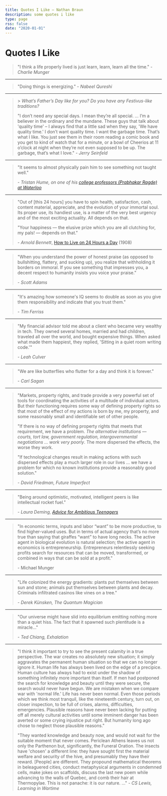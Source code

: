 ```yaml
---
title: Quotes I Like — Nathan Braun
description: some quotes i like
type: page
rss: false
date: "2020-01-01"
---
```


# Quotes I Like
> "I think a life properly lived is just learn, learn, learn all the time." - *Charlie Munger*

---

> "Doing things is energizing." - *Nabeel Qureshi*

---
> \> *What’s Father’s Day like for you? Do you have any Festivus-like traditions?*
>
> "I don’t need any special days. I mean they’re all special. ... I’m a
> believer in the ordinary and the mundane. These guys that talk about 'quality
> time' – I always find that a little sad when they say, 'We have quality
> time.' I don’t want quality time. I want the garbage time. That’s what I
> like. You just see them in their room reading a comic book and you get to
> kind of watch that for a minute, or a bowl of Cheerios at 11 o’clock at night
> when they’re not even supposed to be up. The garbage, that’s what I love." -
> *Jerry Seinfeld*

---

> "It seems to almost physically pain him to see something not taught well."
>
> \- *Tristan Hume, on  one of his [college professors (Prabhakar Ragde) at Waterloo](https://thume.ca/2015/11/19/amazing-profs-of-waterloo-2015/)*

---

> "Out of [this 24 hours] you have to spin health, satisfaction, cash, content
> material, appreciate, and the evolution of your immortal soul. Its proper
> use, its handiest use, is a matter of the very best urgency and of the most
> exciting actuality. All depends on that.
> 
> "Your happiness — the elusive prize which you are all clutching for, my pals!
> — depends on that."
> 
> \- *Arnold Bennett*, [How to Live on 24 Hours a Day](https://www.goodreads.com/book/show/4855.How_to_Live_on_24_Hours_a_Day) (1908)

---

> "When you understand the power of honest praise (as opposed to bullshitting,
> flattery, and sucking up), you realize that withholding it borders on
> immoral. If you see something that impresses you, a decent respect to
> humanity insists you voice your praise."
>
> \- *Scott Adams*

---

> "It's amazing how someone's IQ seems to double as soon as you give them responsibility and indicate that you trust them."
>
> \- *Tim Ferriss*

---

> "My financial advisor told me about a client who became very wealthy in tech.
They owned several homes, married and had children, traveled all over the
world, and bought expensive things. When asked what made them happiest, they
replied, 'Sitting in a quiet room writing code.'"
> 
> \- *Leah Culver*

---

> "We are like butterflies who flutter for a day and think it is forever."
> 
> \- *Carl Sagan*

---
> "Markets, property rights, and trade provide a very powerful set of tools for
coordinating the activities of a multitude of individual actors. But their
functioning requires some way of defining property rights so that most of the
effect of my actions is born by me, my property, and some reasonably small and
identifiable set of other people.
>
> "If there is no way of defining property rights that meets that requirement, we
have a problem. *The alternative institutions — courts, tort law, government
regulation, intergovernmental negotiations ... work very poorly*.  The more
dispersed the effects, the worse they work.
>
> "If technological changes result in making actions with such dispersed effects
play a much larger role in our lives ...  we have a problem for which no known
institutions provide a reasonably good solution."
> 
> \- *David Friedman, Future Imperfect*

---
> "Being around optimistic, motivated, intelligent peers is like intellectual
rocket fuel."
>
> \- *Laura Deming, [Advice for Ambitious Teenagers](https://ldeming.posthaven.com/advice-for-ambitious-teenagers)*

---

> "In economic terms, inputs and labor “want” to be more productive, to find
> higher-valued uses. But in terms of actual agency that’s no more true than
> saying that giraffes “want” to have long necks. The active agent in
> biological evolution is natural selection; the active agent in economics is
> entrepreneurship. Entrepreneurs relentlessly seeking profits search for
> resources that can be moved, transformed, or combined in ways that can be
> sold at a profit."
> 
> \- Michael Munger

---

> "Life colonized the energy gradients: plants put themselves between sun and
stone; animals put themselves between plants and decay. Criminals infiltrated
casinos like vines on a tree."
> 
> \- *Derek Künsken, The Quantum Magician*

---

> "Our universe might have slid into equilibrium emitting nothing more than a
> quiet hiss. The fact that it spawned such plentitude is a miracle..."
>
> \- *Ted Chiang, Exhalation*

---

> "I think it important to try to see the present calamity in a true
> perspective. The war creates no absolutely new situation; it simply
> aggravates the permanent human situation so that we can no longer ignore it.
> Human life has always been lived on the edge of a precipice. Human culture
> has always had to exist under the shadow of something infinitely more
> important than itself. If men had postponed the search for knowledge and
> beauty until they were secure, the search would never have begun. We are
> mistaken when we compare war with 'normal life.' Life has never been normal.
> Even those periods which we think most tranquil, like the nineteenth century,
> turn out, on closer inspection, to be full of crises, alarms, difficulties,
> emergencies. Plausible reasons have never been lacking for putting off all
> merely cultural activities until some imminent danger has been averted or
> some crying injustice put right. But humanity long ago chose to neglect those
> plausible reasons."
> 
> "They wanted knowledge and beauty now, and would not wait for the suitable
> moment that never comes. Periclean Athens leaves us not only the Parthenon
> but, significantly, the Funeral Oration. The insects have 'chosen' a
> different line: they have sought first the material welfare and security of
> the hive, and presumably they have their reward. [People] are different. They
> propound mathematical theorems in beleaguered cities, conduct metaphysical
> arguments in condemned cells, make jokes on scaffolds, discuss the last new
> poem while advancing to the walls of Quebec, and comb their hair at
> Thermopylae. This is not panache: it is our nature. ..."
> \- *CS Lewis, Learning in Wartime*
